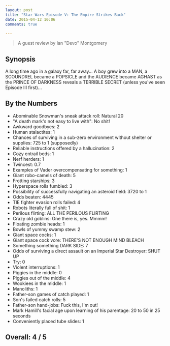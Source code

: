```yaml
---
layout: post
title: "Star Wars Episode V: The Empire Strikes Back"
date: 2015-04-12 10:06
comments: true

---
```


> A guest review by Ian "Devo" Montgomery

## Synopsis

A long time ago in a galaxy far, far away... A boy grew into a MAN, a SCOUNDREL became a POPSICLE and the AUDIENCE became AGHAST as the PRINCE OF DARKNESS reveals a TERRIBLE SECRET (unless you've seen Episode III first)...

## By the Numbers

* Abominable Snowman's sneak attack roll: Natural 20
* "A death mark's not easy to live with": No shit!
* Awkward goodbyes: 2
* Human stalactites: 1
* Chances of surviving in a sub-zero environment without shelter or supplies: 725 to 1 (supposedly)
* Reliable instructions offered by a hallucination: 2
* Cozy entrail beds: 1
* Nerf herders: 1
* Twincest: 0.7
* Examples of Vader overcompensating for something: 1
* Giant robo-camels of death: 5
* Frotting starships: 3
* Hyperspace rolls fumbled: 3
* Possibility of successfully navigating an asteroid field: 3720 to 1
* Odds beaten: 4445
* TIE fighter evasion rolls failed: 4
* Robots literally full of shit: 1
* Perilous flirting: ALL THE PERILOUS FLIRTING
* Crazy old goblins: One there is, yes. Mmmm!
* Floating zombie heads: 1
* Bowls of yummy swamp stew: 2
* Giant space cocks: 1
* Giant space cock vore: THERE'S NOT ENOUGH MIND BLEACH
* Something something DARK SIDE: 7
* Odds of surviving a direct assault on an Imperial Star Destroyer: SHUT UP
* Try: 0
* Violent interruptions: 1
* Piggies in the middle: 0
* Piggies out of the middle: 4
* Wookiees in the middle: 1
* Manoliths: 1
* Father-son games of catch played: 1
* Son's failed catch rolls: 5
* Father-son hand-jobs: Fuck this, I'm out!
* Mark Hamill's facial age upon learning of his parentage: 20 to 50 in 25 seconds
* Conveniently placed tube slides: 1

## Overall: 4 / 5
